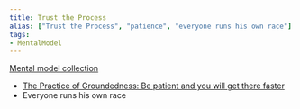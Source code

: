 ```yaml
---
title: Trust the Process
alias: ["Trust the Process", "patience", "everyone runs his own race"]
tags:
- MentalModel
---
```

[Mental model collection](notes/Mental%20model%20collection.md)

- [The Practice of Groundedness: Be patient and you will get there faster](notes/B_The%20Practice%20of%20Groundedness.md#4%20-%20Be%20Patient%20and%20You'll%20Get%20There%20Faster)
- Everyone runs his own race 